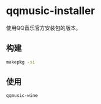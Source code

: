 # qqmusic-installer

使用QQ音乐官方安装包的版本。

## 构建
```bash
makepkg -si
```

## 使用
```bash
qqmusic-wine
```
